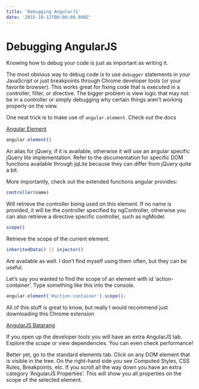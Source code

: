 ```yaml
---
title: 'Debugging AngularJS'
date: '2015-10-12T00:00:00.000Z'
---
```


# Debugging AngularJS

Knowing how to debug your code is just as important as writing it.

The most obvious way to debug code is to use `debugger` statements in your JavaScript or just breakpoints through Chrome developer tools (or your favorite browser). This works great for fixing code that is executed in a controller, filter, or directive. The bigger problem is view logic that may not be in a controller or simply debugging why certain things aren’t working properly on the view.

One neat trick is to make use of `angular.element`. Check out the docs

[Angular Element](http://docs.angularjs.org/api/angular.element)

```javascript
angular.element()
```

An alias for jQuery, if it is available, otherwise it will use an angular specific jQuery lite implementation. Refer to the documentation for specific DOM functions available through jqLite because they can differ from jQuery quite a bit.

More importantly, check out the extended functions angular provides:

```javascript
controller(name)
```

Will retrieve the controller being used on this element. If no name is provided, it will be the controller specified by ngController, otherwise you can also retrieve a directive specific controller, such as ngModel.

```javascript
scope() 
```

Retrieve the scope of the current element.

```javascript
inheritedData() || injector()
```

Are available as well. I don’t find myself using them often, but they
can be useful.

Let’s say you wanted to find the scope of an element with id ‘action-container’. Type something like this into the console.

```javascript
angular.element('#action-container').scope();
```

All of this stuff is great to know, but really I would recommend just downloading this Chrome extension

[AngularJS Batarang](https://chrome.google.com/webstore/detail/angularjs-batarang/ighdmehidhipcmcojjgiloacoafjmpfk?hl=en)

If you open up the developer tools you will have an extra AngularJS tab. Explore the scope or view dependencies. You can even check performance!

Better yet, go to the standard elements tab. Click on any DOM element that is visible in the tree. On the right-hand side you see Computed Styles, CSS Rules, Breakpoints, etc. If you scroll all the way down you have an extra category ‘AngularJS Properties’. This will show you all properties on the scope of the selected element.